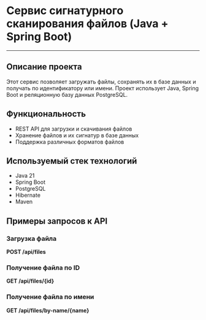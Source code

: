 # Сервис сигнатурного сканирования файлов (Java + Spring Boot)

---

## Описание проекта
Этот сервис позволяет загружать файлы, сохранять их в базе данных и получать по идентификатору или имени.
Проект использует Java, Spring Boot и реляционную базу данных PostgreSQL.

## Функциональность
- REST API для загрузки и скачивания файлов
- Хранение файлов и их сигнатур в базе данных
- Поддержка различных форматов файлов

## Используемый стек технологий
- Java 21
- Spring Boot
- PostgreSQL
- Hibernate
- Maven

## Примеры запросов к API

### Загрузка файла
**POST /api/files**

### Получение файла по ID
**GET /api/files/{id}**

### Получение файла по имени
**GET /api/files/by-name/{name}**  


